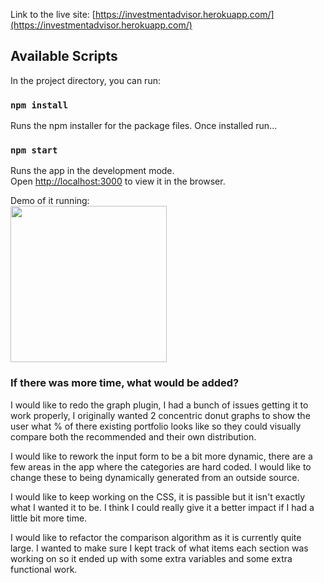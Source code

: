 
Link to the live site: [https://investmentadvisor.herokuapp.com/](https://investmentadvisor.herokuapp.com/)

## Available Scripts

In the project directory, you can run:

### `npm install`

  Runs the npm installer for the package files. Once installed run...

### `npm start`

Runs the app in the development mode.<br>
Open [http://localhost:3000](http://localhost:3000) to view it in the browser.

Demo of it running:
<br>
<img src="./demo.gif" width="250">


### If there was more time, what would be added?

 I would like to redo the graph plugin, I had a bunch of issues getting it to work properly, I originally wanted 2 concentric donut graphs to show the user what % of there existing portfolio looks like so they could visually compare both the recommended and their own distribution.

 I would like to rework the input form to be a bit more dynamic, there are a few areas in the app where the categories are hard coded. I would like to change these to being dynamically generated from an outside source.

 I would like to keep working on the CSS, it is passible but it isn't exactly what I wanted it to be. I think I could really give it a better impact if I had a little bit more time.

 I would like to refactor the comparison algorithm as it is currently quite large. I wanted to make sure I kept track of what items each section was working on so it ended up with some extra variables and some extra functional work.	